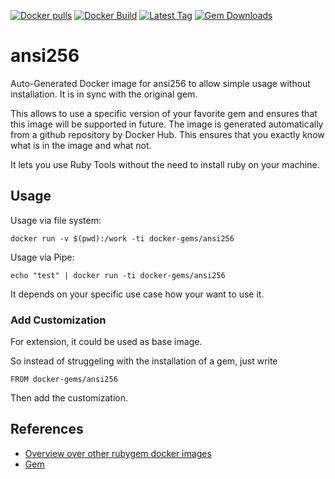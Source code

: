 [![Docker pulls](https://img.shields.io/docker/pulls/rubygem/ansi256.svg)](https://hub.docker.com/r/rubygem/ansi256/)
[![Docker Build](https://img.shields.io/docker/automated/rubygem/ansi256.svg)](https://hub.docker.com/r/rubygem/ansi256/)
[![Latest Tag](https://img.shields.io/github/tag/docker-rubygem/ansi256.svg)](https://hub.docker.com/r/rubygem/ansi256/)
[![Gem Downloads](https://img.shields.io/gem/dt/ansi256.svg)](https://rubygems.org/gems/ansi256/)
# ansi256

Auto-Generated Docker image for ansi256 to allow simple usage without installation.
It is in sync with the original gem.

This allows to use a specific version of your favorite gem and ensures that this image will be supported in future.
The image is generated automatically from a github repository by Docker Hub.
This ensures that you exactly know what is in the image and what not.

It lets you use Ruby Tools without the need to install ruby on your machine.

## Usage

Usage via file system:

`docker run -v $(pwd):/work -ti docker-gems/ansi256`

Usage via Pipe:

`echo "test" | docker run -ti docker-gems/ansi256`

It depends on your specific use case how your want to use it.

### Add Customization

For extension, it could be used as base image.

So instead of struggeling with the installation of a gem, just write

`FROM docker-gems/ansi256`

Then add the customization.

## References

 - [Overview over other rubygem docker images](https://github.com/thinkbot/docker-rubygem)
 - [Gem](https://rubygems.org/gems/ansi256/)
